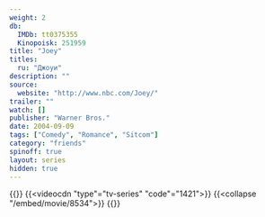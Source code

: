 ```yaml
---
weight: 2
db:
  IMDb: tt0375355
  Kinopoisk: 251959
title: "Joey"
titles: 
  ru: "Джоуи"
description: ""
source: 
  website: "http://www.nbc.com/Joey/"
trailer: ""
watch: []
publisher: "Warner Bros."
date: 2004-09-09
tags: ["Comedy", "Romance", "Sitcom"]
category: "friends"
spinoff: true
layout: series
hidden: true
---
```

{{<players>}}
    {{<videocdn "type"="tv-series" "code"="1421">}}
    {{<collapse "/embed/movie/8534">}}
{{</players>}}
